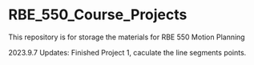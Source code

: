 # RBE_550_Course_Projects

This repository is for storage the materials for RBE 550 Motion Planning

2023.9.7 Updates: Finished Project 1, caculate the line segments points.
